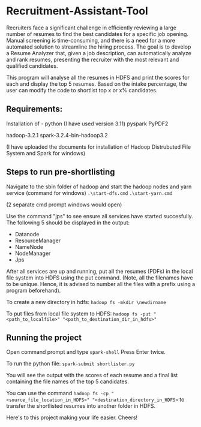 # Recruitment-Assistant-Tool

Recruiters face a significant challenge in efficiently reviewing a large 
number of resumes to find the best candidates for a specific job opening. 
Manual screening is time-consuming, and there is a need for a more 
automated solution to streamline the hiring process. The goal is to 
develop a Resume Analyzer that, given a job description, can 
automatically analyze and rank resumes, presenting the recruiter with 
the most relevant and qualified candidates. 

This program will analyse all the resumes in HDFS and print the scores for each and display the top 5 resumes.
Based on the intake percentage, the user can modify the code to shortlist top x or x% candidates.

## Requirements:
Installation of -
python (I have used version 3.11)
pyspark
PyPDF2

hadoop-3.2.1
spark-3.2.4-bin-hadoop3.2

(I have uploaded the documents for installation of Hadoop Distrubuted File System and Spark for windows)

## Steps to run pre-shortlisting

Navigate to the sbin folder of hadoop and start the hadoop nodes and yarn service (command for windows)
```.\start-dfs.cmd```
```.\start-yarn.cmd```

(2 separate cmd prompt windows would open)

Use the command "jps" to see ensure all services have started succesfully. The following 5 should be displayed in the output:
- Datanode
- ResourceManager
- NameNode
- NodeManager
- Jps

After all services are up and running, put all the resumes (PDFs) in the local file system into HDFS using the put command. (Note, all the filenames have to be unique. Hence, it is advised to number all the files with a prefix using a program beforehand).

To create a new directory in hdfs:
```hadoop fs -mkdir \newdirname```

To put files from local file system to HDFS:
```hadoop fs -put "<path_to_localfile>" "<path_to_destination_dir_in_hdfs>"```

## Running the project
Open command prompt and type ```spark-shell```
Press Enter twice.

To run the python file: ```spark-submit shortlister.py```

You will see the output with the scores of each resume and a final list containing the file names of the top 5 candidates.

You can use the command ```hadoop fs -cp "<source_file_location_in_HDFS>" "<destination_directory_in_HDFS>``` to transfer the shortlisted resumes into another folder in HDFS.

Here's to this project making your life easier. Cheers!



